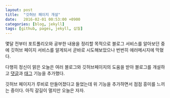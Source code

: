 ```yaml
---
layout: post
title:  "깃허브 페이지 개설"
date:   2016-02-01 00:53:00 +0900
categories: [blog, jekyll]
tags: [github, pages, jekyll, 삽질]
---
```

몇달 전부터 포트폴리오와 공부한 내용을 정리할 목적으로 블로그 서비스를 알아보던 중에 깃허브 페이지 서비스를 알게되서 곧바로 시도해보았으나 번번히 에러메시지에 막혔다.

다행히 정신이 맑은 오늘은 여러 블로그와 깃허브페이지의 도움을 받아 블로그를 개설하고 [댓글](http://www.disqus.com)과 [태그](https://nolboo.github.io/blog/2014/01/09/upgrade-jekyll-github-blog/) 기능을 추가했다.

깃허브 페이지가 루비로 만들어졌다고 들었는데 위 기능을 추가하면서 점점 흥미를 느끼는 중이다.
아직 갈길이 멀지만 오늘은 자자.
